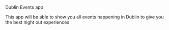 Dublin Events app 

This app will be able to show you all events happening in Dublin to give you the best night out experiences